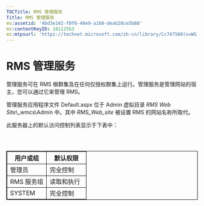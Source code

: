 ```yaml
---
TOCTitle: RMS 管理服务
Title: RMS 管理服务
ms:assetid: '4bd3e142-f0f6-40e9-a160-deab28ce5b88'
ms:contentKeyID: 18112563
ms:mtpsurl: 'https://technet.microsoft.com/zh-cn/library/Cc747560(v=WS.10)'
---
```


RMS 管理服务
============

管理服务可在 RMS 根群集及在任何仅授权群集上运行。管理服务是管理网站的宿主，您可以通过它来管理 RMS。

管理服务应用程序文件 Default.aspx 位于 Admin 虚拟目录 *RMS Web Site*\\\_wmcs\\Admin 中。其中 *RMS\_Web\_site* 被设置 RMS 的网站名称所取代。

此服务器上的默认访问控制列表显示于下表中：

###  

 
<p></p>

<table style="border:1px solid black;">
<colgroup>
<col width="50%" />
<col width="50%" />
</colgroup>
<thead>
<tr class="header">
<th style="border:1px solid black;" >用户或组</th>
<th style="border:1px solid black;" >默认权限</th>
</tr>
</thead>
<tbody>
<tr class="odd">
<td style="border:1px solid black;">管理员</td>
<td style="border:1px solid black;">完全控制</td>
</tr>
<tr class="even">
<td style="border:1px solid black;">RMS 服务组</td>
<td style="border:1px solid black;">读取和执行</td>
</tr>
<tr class="odd">
<td style="border:1px solid black;">SYSTEM</td>
<td style="border:1px solid black;">完全控制</td>
</tr>
</tbody>
</table>

<p></p>

